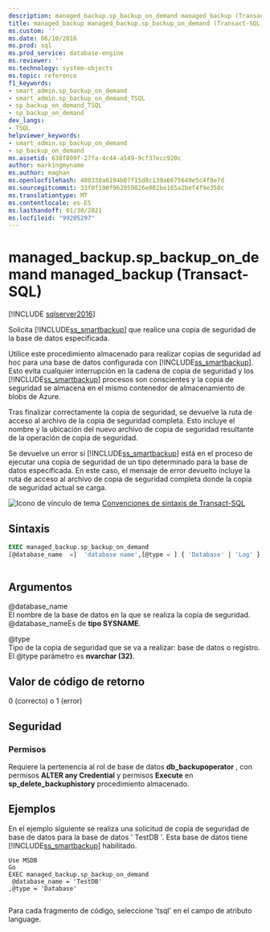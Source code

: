 ```yaml
---
description: managed_backup.sp_backup_on_demand managed_backup (Transact-SQL)
title: managed_backup managed_backup.sp_backup_on_demand (Transact-SQL) | Microsoft Docs
ms.custom: ''
ms.date: 06/10/2016
ms.prod: sql
ms.prod_service: database-engine
ms.reviewer: ''
ms.technology: system-objects
ms.topic: reference
f1_keywords:
- smart_admin.sp_backup_on_demand
- smart_admin.sp_backup_on_demand_TSQL
- sp_backup_on_demand_TSQL
- sp_backup_on_demand
dev_langs:
- TSQL
helpviewer_keywords:
- smart_admin.sp_backup_on_demand
- sp_backup_on_demand
ms.assetid: 638f809f-27fa-4c44-a549-9cf37ecc920c
author: markingmyname
ms.author: maghan
ms.openlocfilehash: 480338a6194b07f15d8c139a6675649e5c4f8e7d
ms.sourcegitcommit: 33f0f190f962059826e002be165a2bef4f9e350c
ms.translationtype: MT
ms.contentlocale: es-ES
ms.lasthandoff: 01/30/2021
ms.locfileid: "99205297"
---
```

# <a name="managed_backupsp_backup_on_demand-transact-sql"></a>managed_backup.sp_backup_on_demand managed_backup (Transact-SQL)
[!INCLUDE [sqlserver2016](../../includes/applies-to-version/sqlserver2016.md)]

  Solicita [!INCLUDE[ss_smartbackup](../../includes/ss-smartbackup-md.md)] que realice una copia de seguridad de la base de datos especificada.  
  
 Utilice este procedimiento almacenado para realizar copias de seguridad ad hoc para una base de datos configurada con [!INCLUDE[ss_smartbackup](../../includes/ss-smartbackup-md.md)]. Esto evita cualquier interrupción en la cadena de copia de seguridad y los [!INCLUDE[ss_smartbackup](../../includes/ss-smartbackup-md.md)] procesos son conscientes y la copia de seguridad se almacena en el mismo contenedor de almacenamiento de blobs de Azure.  
  
 Tras finalizar correctamente la copia de seguridad, se devuelve la ruta de acceso al archivo de la copia de seguridad completa. Esto incluye el nombre y la ubicación del nuevo archivo de copia de seguridad resultante de la operación de copia de seguridad.  
  
 Se devuelve un error si [!INCLUDE[ss_smartbackup](../../includes/ss-smartbackup-md.md)] está en el proceso de ejecutar una copia de seguridad de un tipo determinado para la base de datos especificada. En este caso, el mensaje de error devuelto incluye la ruta de acceso al archivo de copia de seguridad completa donde la copia de seguridad actual se carga.  
   
 ![Icono de vínculo de tema](../../database-engine/configure-windows/media/topic-link.gif "Icono de vínculo de tema") [Convenciones de sintaxis de Transact-SQL](../../t-sql/language-elements/transact-sql-syntax-conventions-transact-sql.md)  
  
## <a name="syntax"></a>Sintaxis  
  
```sql  
EXEC managed_backup.sp_backup_on_demand   
[@database_name  =]  'database name',[@type = ] { 'Database' | 'Log' }  
  
```  
  
##  <a name="arguments"></a><a name="Arguments"></a> Argumentos  
 @database_name  
 El nombre de la base de datos en la que se realiza la copia de seguridad. @database_nameEs de **tipo SYSNAME**.  
  
 @type  
 Tipo de la copia de seguridad que se va a realizar: base de datos o registro. El @type parámetro es **nvarchar (32)**.  
  
## <a name="return-code-value"></a>Valor de código de retorno  
 0 (correcto) o 1 (error)  
  
## <a name="security"></a>Seguridad  
  
### <a name="permissions"></a>Permisos  
 Requiere la pertenencia al rol de base de datos **db_backupoperator** , con permisos **ALTER any Credential** y permisos **Execute** en **sp_delete_backuphistory** procedimiento almacenado.  
  
## <a name="examples"></a>Ejemplos  
 En el ejemplo siguiente se realiza una solicitud de copia de seguridad de base de datos para la base de datos ' TestDB '. Esta base de datos tiene [!INCLUDE[ss_smartbackup](../../includes/ss-smartbackup-md.md)] habilitado.  
  
```  
Use MSDB  
Go  
EXEC managed_backup.sp_backup_on_demand  
 @database_name = 'TestDB'  
,@type = 'Database'  
  
```  
  
 Para cada fragmento de código, seleccione 'tsql' en el campo de atributo language.  
  
  
